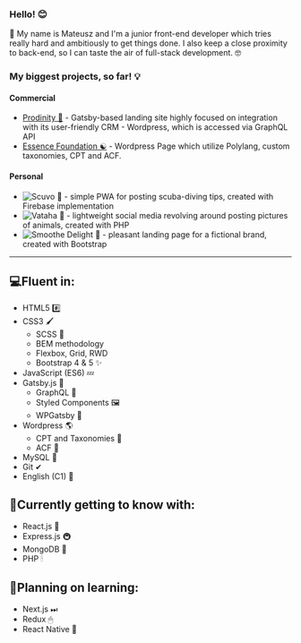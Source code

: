 ### Hello! 😊

🔴 My name is Mateusz and I'm a junior front-end developer which tries really hard and ambitiously to get things done. I also keep a close proximity to back-end, so I can taste the air of full-stack development. 🤓


### My biggest projects, so far! 💡
#### Commercial
- [Prodinity 🔬](https://prodinity.netlify.app) - Gatsby-based landing site highly focused on integration with its user-friendly CRM - Wordpress, which is accessed via GraphQL API
- [Essence Foundation ☯](https://essencefoundation.pl) - Wordpress Page which utilize Polylang, custom taxonomies, CPT and ACF.
#### Personal
- ![Scuvo 🌊](https://github.com/FoxSaysDerp/scuvo-app) - simple PWA for posting scuba-diving tips, created with Firebase implementation
- ![Vataha 🐾](https://github.com/FoxSaysDerp/vataha) - lightweight social media revolving around posting pictures of animals, created with PHP
- ![Smoothe Delight 🍨](https://github.com/FoxSaysDerp/smoothie-delight) - pleasant landing page for a fictional brand, created with Bootstrap

-----

## 💻Fluent in:
- HTML5 #️⃣
- CSS3 🖌
    - SCSS 🎨
    - BEM methodology
    - Flexbox, Grid, RWD
    - Bootstrap 4 & 5 ✨
- JavaScript (ES6) 💤
- Gatsby.js 🤵
    - GraphQL 🎀
    - Styled Components 🖼
    - WPGatsby 🔗
- Wordpress 🌎
    - CPT and Taxonomies 🧵
    - ACF 📝
- MySQL 🥼
- Git ✔
- English (C1) 💬

## 🌱Currently getting to know with:
- React.js 💎
- Express.js 🚇
- MongoDB 🍃
- PHP 🕯

## 🔭Planning on learning:
- Next.js ⏭
- Redux 🖱
- React Native 📱
